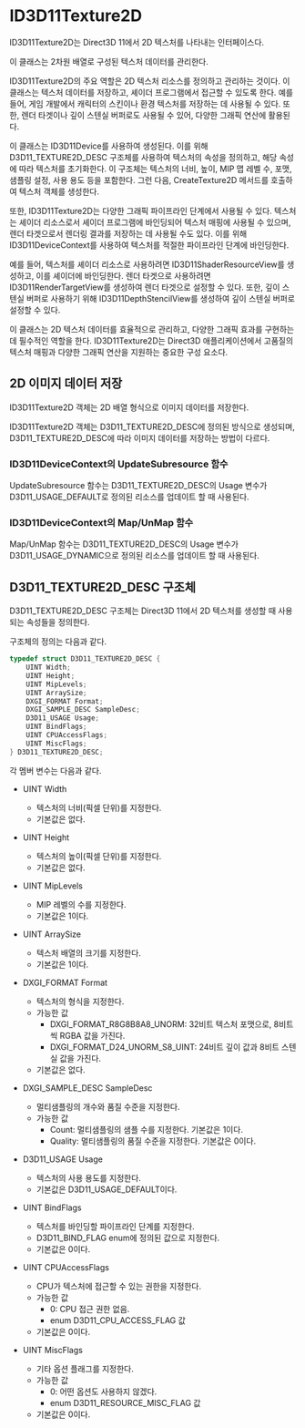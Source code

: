 # ID3D11Texture2D
ID3D11Texture2D는 Direct3D 11에서 2D 텍스처를 나타내는 인터페이스다. 

이 클래스는 2차원 배열로 구성된 텍스처 데이터를 관리한다.

ID3D11Texture2D의 주요 역할은 2D 텍스처 리소스를 정의하고 관리하는 것이다. 이 클래스는 텍스처 데이터를 저장하고, 셰이더 프로그램에서 접근할 수 있도록 한다. 예를 들어, 게임 개발에서 캐릭터의 스킨이나 환경 텍스처를 저장하는 데 사용될 수 있다. 또한, 렌더 타겟이나 깊이 스텐실 버퍼로도 사용될 수 있어, 다양한 그래픽 연산에 활용된다.

이 클래스는 ID3D11Device를 사용하여 생성된다. 이를 위해 D3D11_TEXTURE2D_DESC 구조체를 사용하여 텍스처의 속성을 정의하고, 해당 속성에 따라 텍스처를 초기화한다. 이 구조체는 텍스처의 너비, 높이, MIP 맵 레벨 수, 포맷, 샘플링 설정, 사용 용도 등을 포함한다. 그런 다음, CreateTexture2D 메서드를 호출하여 텍스처 객체를 생성한다.

또한, ID3D11Texture2D는 다양한 그래픽 파이프라인 단계에서 사용될 수 있다. 텍스처는 셰이더 리소스로서 셰이더 프로그램에 바인딩되어 텍스처 매핑에 사용될 수 있으며, 렌더 타겟으로서 렌더링 결과를 저장하는 데 사용될 수도 있다. 이를 위해 ID3D11DeviceContext를 사용하여 텍스처를 적절한 파이프라인 단계에 바인딩한다.

예를 들어, 텍스처를 셰이더 리소스로 사용하려면 ID3D11ShaderResourceView를 생성하고, 이를 셰이더에 바인딩한다. 렌더 타겟으로 사용하려면 ID3D11RenderTargetView를 생성하여 렌더 타겟으로 설정할 수 있다. 또한, 깊이 스텐실 버퍼로 사용하기 위해 ID3D11DepthStencilView를 생성하여 깊이 스텐실 버퍼로 설정할 수 있다.

이 클래스는 2D 텍스처 데이터를 효율적으로 관리하고, 다양한 그래픽 효과를 구현하는 데 필수적인 역할을 한다. ID3D11Texture2D는 Direct3D 애플리케이션에서 고품질의 텍스처 매핑과 다양한 그래픽 연산을 지원하는 중요한 구성 요소다.

## 2D 이미지 데이터 저장
ID3D11Texture2D 객체는 2D 배열 형식으로 이미지 데이터를 저장한다.

ID3D11Texture2D 객체는 D3D11_TEXTURE2D_DESC에 정의된 방식으로 생성되며, D3D11_TEXTURE2D_DESC에 따라 이미지 데이터를 저장하는 방법이 다르다.

### ID3D11DeviceContext의 UpdateSubresource 함수
UpdateSubresource 함수는 D3D11_TEXTURE2D_DESC의 Usage 변수가 D3D11_USAGE_DEFAULT로 정의된 리소스를 업데이트 할 때 사용된다.

### ID3D11DeviceContext의 Map/UnMap 함수
Map/UnMap 함수는 D3D11_TEXTURE2D_DESC의 Usage 변수가 D3D11_USAGE_DYNAMIC으로 정의된 리소스를 업데이트 할 때 사용된다.

## D3D11_TEXTURE2D_DESC 구조체
D3D11_TEXTURE2D_DESC 구조체는 Direct3D 11에서 2D 텍스처를 생성할 때 사용되는 속성들을 정의한다. 

구조체의 정의는 다음과 같다.
```cpp
typedef struct D3D11_TEXTURE2D_DESC {
    UINT Width;
    UINT Height;
    UINT MipLevels;
    UINT ArraySize;
    DXGI_FORMAT Format;
    DXGI_SAMPLE_DESC SampleDesc;
    D3D11_USAGE Usage;
    UINT BindFlags;
    UINT CPUAccessFlags;
    UINT MiscFlags;
} D3D11_TEXTURE2D_DESC;
```

각 멤버 변수는 다음과 같다.

* UINT Width
  * 텍스처의 너비(픽셀 단위)를 지정한다.
  * 기본값은 없다.

* UINT Height
  * 텍스처의 높이(픽셀 단위)를 지정한다.
  * 기본값은 없다.

* UINT MipLevels
  * MIP 레벨의 수를 지정한다.
  * 기본값은 1이다.

* UINT ArraySize
  * 텍스처 배열의 크기를 지정한다.
  * 기본값은 1이다.

* DXGI_FORMAT Format
  * 텍스처의 형식을 지정한다.
  * 가능한 값
      * DXGI_FORMAT_R8G8B8A8_UNORM: 32비트 텍스처 포맷으로, 8비트씩 RGBA 값을 가진다.
      * DXGI_FORMAT_D24_UNORM_S8_UINT: 24비트 깊이 값과 8비트 스텐실 값을 가진다.
  * 기본값은 없다.

* DXGI_SAMPLE_DESC SampleDesc
  * 멀티샘플링의 개수와 품질 수준을 지정한다.
  * 가능한 값
      * Count: 멀티샘플링의 샘플 수를 지정한다. 기본값은 1이다.
      * Quality: 멀티샘플링의 품질 수준을 지정한다. 기본값은 0이다.

* D3D11_USAGE Usage
  * 텍스처의 사용 용도를 지정한다.
  * 기본값은 D3D11_USAGE_DEFAULT이다.

* UINT BindFlags
  * 텍스처를 바인딩할 파이프라인 단계를 지정한다.
  * D3D11_BIND_FLAG enum에 정의된 값으로 지정한다.
  * 기본값은 0이다.

* UINT CPUAccessFlags
  * CPU가 텍스처에 접근할 수 있는 권한을 지정한다.
  * 가능한 값
      * 0: CPU 접근 권한 없음.
      * enum D3D11_CPU_ACCESS_FLAG 값 
  * 기본값은 0이다.

* UINT MiscFlags
  * 기타 옵션 플래그를 지정한다.
  * 가능한 값
      * 0: 어떤 옵션도 사용하지 않겠다.
      * enum D3D11_RESOURCE_MISC_FLAG 값
  * 기본값은 0이다.

